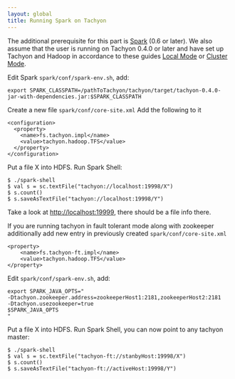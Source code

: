 ```yaml
---
layout: global
title: Running Spark on Tachyon
---
```


The additional prerequisite for this part is [Spark](http://spark-project.org/docs/latest/) (0.6 or
later). We also assume that the user is running on Tachyon 0.4.0 or later and have set up Tachyon
and Hadoop in accordance to these guides [Local Mode](Running-Tachyon-Locally.html) or
[Cluster Mode](Running-Tachyon-on-a-Cluster.html).

Edit Spark `spark/conf/spark-env.sh`, add:

    export SPARK_CLASSPATH=/pathToTachyon/tachyon/target/tachyon-0.4.0-jar-with-dependencies.jar:$SPARK_CLASSPATH

Create a new file `spark/conf/core-site.xml` Add the following to it

    <configuration>
      <property>
        <name>fs.tachyon.impl</name>
        <value>tachyon.hadoop.TFS</value>
      </property>
    </configuration>

Put a file X into HDFS. Run Spark Shell:

    $ ./spark-shell
    $ val s = sc.textFile("tachyon://localhost:19998/X")
    $ s.count()
    $ s.saveAsTextFile("tachyon://localhost:19998/Y")

Take a look at [http://localhost:19999](http://localhost:19999), there should be a file info
there.

If you are running tachyon in fault tolerant mode along with zookeeper additionally add new entry in previously created `spark/conf/core-site.xml`

    <property>
        <name>fs.tachyon-ft.impl</name>
        <value>tachyon.hadoop.TFS</value>
    </property>

Edit `spark/conf/spark-env.sh`, add:

    export SPARK_JAVA_OPTS="
    -Dtachyon.zookeeper.address=zookeeperHost1:2181,zookeeperHost2:2181
    -Dtachyon.usezookeeper=true
    $SPARK_JAVA_OPTS
    "
    
Put a file X into HDFS. Run Spark Shell, you can now point to any tachyon master:

    $ ./spark-shell
    $ val s = sc.textFile("tachyon-ft://stanbyHost:19998/X")
    $ s.count()
    $ s.saveAsTextFile("tachyon-ft://activeHost:19998/Y")